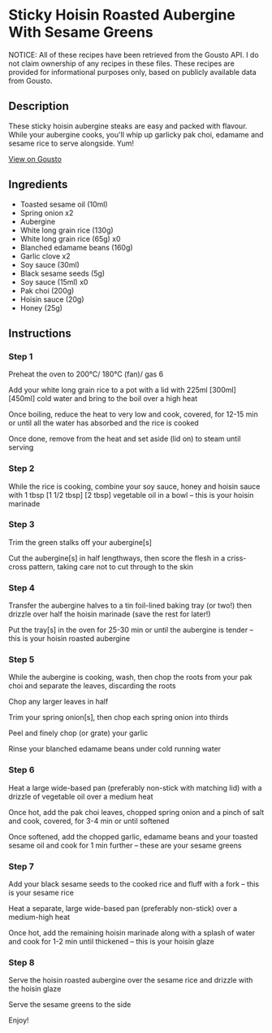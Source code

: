 # Sticky Hoisin Roasted Aubergine With Sesame Greens

NOTICE: All of these recipes have been retrieved from the Gousto API. I do not claim ownership of any recipes in these files. These recipes are provided for informational purposes only, based on publicly available data from Gousto.

## Description

These sticky hoisin aubergine steaks are easy and packed with flavour. While your aubergine cooks, you'll whip up garlicky pak choi, edamame and sesame rice to serve alongside. Yum!

[View on Gousto](https://www.gousto.co.uk/recipes/cookbook/sticky-chinese-aubergine-sesame-pak-choi)

## Ingredients

- Toasted sesame oil (10ml)
- Spring onion x2
- Aubergine
- White long grain rice (130g)
- White long grain rice (65g) x0
- Blanched edamame beans (160g)
- Garlic clove x2
- Soy sauce (30ml)
- Black sesame seeds (5g)
- Soy sauce (15ml) x0
- Pak choi (200g)
- Hoisin sauce (20g)
- Honey (25g)

## Instructions


### Step 1

Preheat the oven to 200°C/ 180°C (fan)/ gas 6

Add your white long grain rice to a pot with a lid with 225ml<span class="text-purple"> [300ml] </span><span class="text-danger">[450ml] </span>cold water and bring to the boil over a high heat

Once boiling, reduce the heat to very low and cook, covered, for 12-15 min or until all the water has absorbed and the rice is cooked

Once done, remove from the heat and set aside (lid on) to steam until serving


### Step 2

While the rice is cooking, combine your soy sauce, honey and hoisin sauce with 1 tbsp <span class="text-purple">[1 1/2 tbsp] </span><span class="text-danger">[2 tbsp]</span> vegetable oil in a bowl – this is your hoisin marinade


### Step 3

Trim the green stalks off your aubergine[s]

Cut the aubergine[s] in half lengthways, then score the flesh in a criss-cross pattern, taking care not to cut through to the skin


### Step 4

Transfer the aubergine halves to a tin foil-lined baking tray (or two!) then drizzle over half the hoisin marinade (save the rest for later!)

Put the tray[s] in the oven for 25-30 min or until the aubergine is tender – this is your hoisin roasted aubergine


### Step 5

While the aubergine is cooking, wash, then chop the roots from your pak choi and separate the leaves, discarding the roots

Chop any larger leaves in half

Trim your spring onion[s], then chop each spring onion into thirds

Peel and finely chop (or grate) your garlic

Rinse your blanched edamame beans under cold running water


### Step 6

Heat a large wide-based pan (preferably non-stick with matching lid) with a drizzle of vegetable oil over a medium heat

Once hot, add the pak choi leaves, chopped spring onion and a pinch of salt and cook, covered, for 3-4 min or until softened

Once softened, add the chopped garlic, edamame beans and your toasted sesame oil and cook for 1 min further – these are your sesame greens


### Step 7

Add your black sesame seeds to the cooked rice and fluff with a fork – this is your sesame rice

Heat a separate, large wide-based pan (preferably non-stick) over a medium-high heat

Once hot, add the remaining hoisin marinade along with a splash of water and cook for 1-2 min until thickened – this is your hoisin glaze

### Step 8

Serve the hoisin roasted aubergine over the sesame rice and drizzle with the hoisin glaze

Serve the sesame greens to the side

Enjoy!

